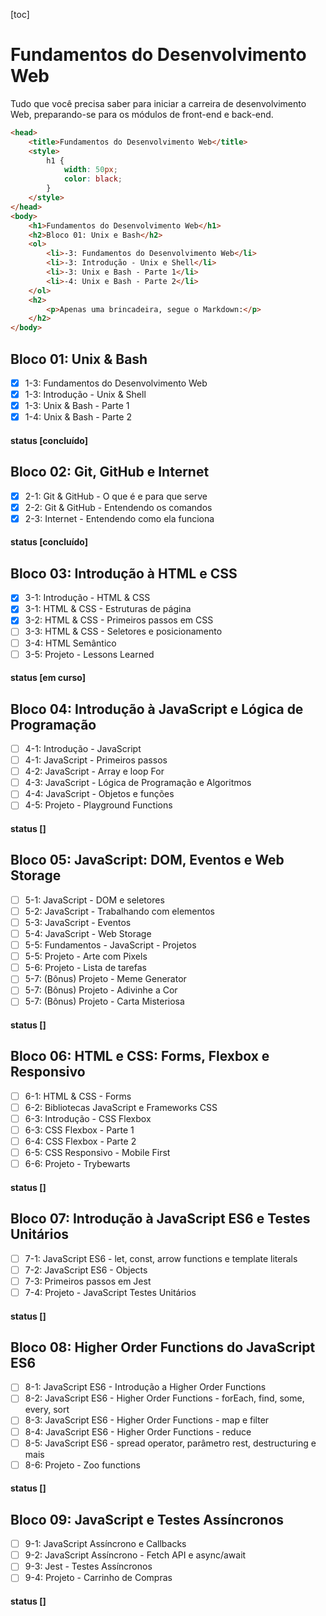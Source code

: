 [toc]

# Fundamentos do Desenvolvimento Web

Tudo que você precisa saber para iniciar a carreira de desenvolvimento Web, preparando-se para os módulos de front-end e back-end.

```html
<head>
    <title>Fundamentos do Desenvolvimento Web</title>
    <style>
        h1 {
            width: 50px;
            color: black;
        }
    </style>
</head>
<body>
    <h1>Fundamentos do Desenvolvimento Web</h1>
    <h2>Bloco 01: Unix e Bash</h2>
	<ol>
        <li>-3: Fundamentos do Desenvolvimento Web</li>
        <li>-3: Introdução - Unix e Shell</li>
        <li>-3: Unix e Bash - Parte 1</li>
        <li>-4: Unix e Bash - Parte 2</li>
    </ol>
    <h2>
        <p>Apenas uma brincadeira, segue o Markdown:</p>
    </h2>
</body>
```

## Bloco 01: Unix & Bash

- [x] 1-3: Fundamentos do Desenvolvimento Web
- [x] 1-3: Introdução - Unix & Shell
- [x] 1-3: Unix & Bash - Parte 1
- [x] 1-4: Unix & Bash - Parte 2

#### status [concluído]

## Bloco 02: Git, GitHub e Internet

- [x] 2-1: Git & GitHub - O que é e para que serve
- [x] 2-2: Git & GitHub - Entendendo os comandos
- [x] 2-3: Internet - Entendendo como ela funciona

#### status [concluído]

## Bloco 03: Introdução à HTML e CSS

- [x] 3-1: Introdução - HTML & CSS
- [x] 3-1: HTML & CSS - Estruturas de página
- [x] 3-2: HTML & CSS - Primeiros passos em CSS
- [ ] 3-3: HTML & CSS - Seletores e posicionamento
- [ ] 3-4: HTML Semântico
- [ ] 3-5: Projeto - Lessons Learned

#### status [em curso]

## Bloco 04: Introdução à JavaScript e Lógica de Programação

- [ ] 4-1: Introdução - JavaScript
- [ ] 4-1: JavaScript - Primeiros passos
- [ ] 4-2: JavaScript - Array e loop For
- [ ] 4-3: JavaScript - Lógica de Programação e Algoritmos
- [ ] 4-4: JavaScript - Objetos e funções
- [ ] 4-5: Projeto - Playground Functions

#### status []

## Bloco 05: JavaScript: DOM, Eventos e Web Storage

- [ ] 5-1: JavaScript - DOM e seletores
- [ ] 5-2: JavaScript - Trabalhando com elementos
- [ ] 5-3: JavaScript - Eventos
- [ ] 5-4: JavaScript - Web Storage
- [ ] 5-5: Fundamentos - JavaScript - Projetos
- [ ] 5-5: Projeto - Arte com Pixels
- [ ] 5-6: Projeto - Lista de tarefas
- [ ] 5-7: (Bônus) Projeto - Meme Generator
- [ ] 5-7: (Bônus) Projeto - Adivinhe a Cor
- [ ] 5-7: (Bônus) Projeto - Carta Misteriosa

#### status []

## Bloco 06: HTML e CSS: Forms, Flexbox e Responsivo

- [ ] 6-1: HTML & CSS - Forms
- [ ] 6-2: Bibliotecas JavaScript e Frameworks CSS
- [ ] 6-3: Introdução - CSS Flexbox
- [ ] 6-3: CSS Flexbox - Parte 1
- [ ] 6-4: CSS Flexbox - Parte 2
- [ ] 6-5: CSS Responsivo - Mobile First
- [ ] 6-6: Projeto - Trybewarts

#### status []

## Bloco 07: Introdução à JavaScript ES6 e Testes Unitários

- [ ] 7-1: JavaScript ES6 - let, const, arrow functions e template literals
- [ ] 7-2: JavaScript ES6 - Objects
- [ ] 7-3: Primeiros passos em Jest
- [ ] 7-4: Projeto - JavaScript Testes Unitários

#### status []

## Bloco 08: Higher Order Functions do JavaScript ES6

- [ ] 8-1: JavaScript ES6 - Introdução a Higher Order Functions
- [ ] 8-2: JavaScript ES6 - Higher Order Functions - forEach, find, some, every, sort
- [ ] 8-3: JavaScript ES6 - Higher Order Functions - map e filter
- [ ] 8-4: JavaScript ES6 - Higher Order Functions - reduce
- [ ] 8-5: JavaScript ES6 - spread operator, parâmetro rest, destructuring e mais
- [ ] 8-6: Projeto - Zoo functions

#### status []

## Bloco 09: JavaScript e Testes Assíncronos

- [ ] 9-1: JavaScript Assíncrono e Callbacks
- [ ] 9-2: JavaScript Assíncrono - Fetch API e async/await
- [ ] 9-3: Jest - Testes Assíncronos
- [ ] 9-4: Projeto - Carrinho de Compras

#### status []

